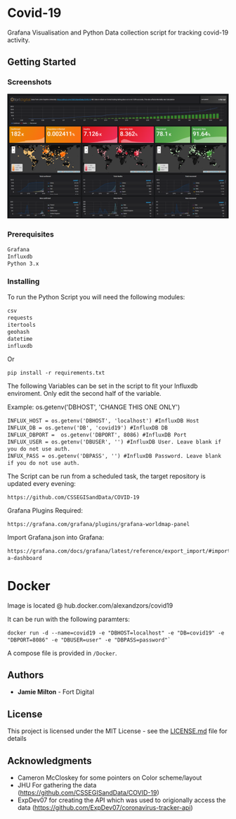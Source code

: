# Covid-19

Grafana Visualisation and Python Data collection script for tracking covid-19 activity.

## Getting Started

### Screenshots

![Alt text](/Screenshots/Full.png?raw=true)


### Prerequisites

```
Grafana
Influxdb
Python 3.x
```

### Installing

To run the Python Script you will need the following modules:

```
csv
requests
itertools
geohash
datetime 
influxdb 
```

Or

```
pip install -r requirements.txt
```

The following Variables can be set in the script to fit your Influxdb enviroment. Only edit the second half of the variable.

Example: os.getenv('DBHOST', 'CHANGE THIS ONE ONLY')

```
INFLUX_HOST = os.getenv('DBHOST', 'localhost') #InfluxDB Host
INFLUX_DB = os.getenv('DB', 'covid19') #InfluxDB DB
INFLUX_DBPORT =  os.getenv('DBPORT', 8086) #InfluxDB Port
INFLUX_USER = os.getenv('DBUSER', '') #InfluxDB User. Leave blank if you do not use auth.
INFUX_PASS = os.getenv('DBPASS', '') #InfluxDB Password. Leave blank if you do not use auth.
```

The Script can be run from a scheduled task, the target repository is updated every evening:

```
https://github.com/CSSEGISandData/COVID-19
```

Grafana Plugins Required:

```
https://grafana.com/grafana/plugins/grafana-worldmap-panel
```

Import Grafana.json into Grafana:

```
https://grafana.com/docs/grafana/latest/reference/export_import/#importing-a-dashboard
```
# Docker

Image is located @ hub.docker.com/alexandzors/covid19

It can be run with the following paramters:

```
docker run -d --name=covid19 -e "DBHOST=localhost" -e "DB=covid19" -e "DBPORT=8086" -e "DBUSER=user" -e "DBPASS=password"`
```

A compose file is provided in `/Docker`.

## Authors

* **Jamie Milton** - Fort Digital

## License

This project is licensed under the MIT License - see the [LICENSE.md](LICENSE.md) file for details

## Acknowledgments

* Cameron McCloskey for some pointers on Color scheme/layout
* JHU For gathering the data (https://github.com/CSSEGISandData/COVID-19)
* ExpDev07 for creating the API which was used to origionally access the data (https://github.com/ExpDev07/coronavirus-tracker-api)
